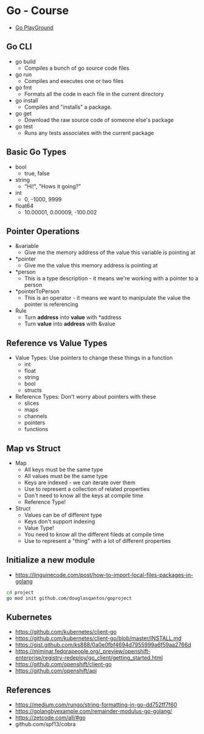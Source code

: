# Go - Course

- [Go PlayGround](https://play.golang.org/)

## Go CLI

- go build
  - Compiles a bunch of go source code files
- go run
  - Compiles and executes one or two files
- go fmt
  - Formats all the code in each file in the current directory
- go install
  - Compiles and "installs" a package.
- go get
  - Download the raw source code of someone else's package
- go test
  - Runs any tests associates with the current package

## Basic Go Types

- bool
  - true, false
- string
  - "Hi!", "Hows it going?"
- int
  - 0, -1000, 9999
- float64
  - 10.00001, 0.00009, -100.002

## Pointer Operations

- &variable
  - Give me the memory address of the value this variable is pointing at
- *pointer
  - Give me the value this memory address is pointing at
- *person
  - This is a type description - it means we're working with a pointer to a person
- *pointerToPerson
  - This is an operator - it means we want to manipulate the value the pointer is referencing
- Rule
  - Turn **address** into **value** with *address
  - Turn **value** into **address** with &value

## Reference vs Value Types

- Value Types: Use pointers to change these things in a function
  - int
  - float
  - string
  - bool
  - structs
- Reference Types: Don't worry about pointers with these
  - slices
  - maps
  - channels
  - pointers
  - functions

## Map vs Struct

- Map
  - All keys must be the same type
  - All values must be the same type
  - Keys are indexed - we can iterate over them
  - Use to represent a collection of related properties
  - Don't need to know all the keys at compile time
  - Reference Type!
- Struct
  - Values can be of different type
  - Keys don't support indexing
  - Value Type!
  - You need to know all the different fileds at compile time
  - Use to represent a "thing" with a lot of different properties
  
## Initialize a new module

- https://linguinecode.com/post/how-to-import-local-files-packages-in-golang

```bash
cd project
go mod init github.com/douglasqantos/goproject
```

## Kubernetes

- https://github.com/kubernetes/client-go
- https://github.com/kubernetes/client-go/blob/master/INSTALL.md
- https://gist.github.com/ks888/0a0e0fbf4694d7955999a6f59aa2766d
- https://miminar.fedorapeople.org/_preview/openshift-enterprise/registry-redeploy/go_client/getting_started.html
- https://github.com/openshift/client-go
- https://github.com/openshift/api

## References

- https://medium.com/rungo/string-formatting-in-go-dd752ff7f60
- https://golangbyexample.com/remainder-modulus-go-golang/
- https://zetcode.com/all/#go
- github.com/spf13/cobra
